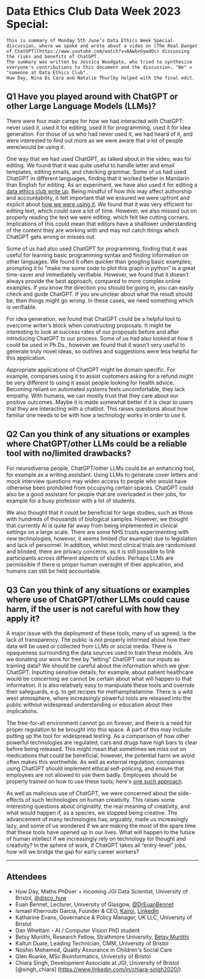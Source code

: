 # Data Ethics Club Data Week 2023 Special: 

```{admonition} What's this? 
This is summary of Monday 5th June’s Data Ethics Week Special discussion, where we spoke and wrote about a video on [The Real Danger of ChatGPT](https://www.youtube.com/watch?v=AAwbvGywdOc) discussing the risks and benefits of ChatGPT.
The summary was written by Jessica Woodgate, who tried to synthesise everyone's contributions to this document and the discussion. "We" = "someone at Data Ethics Club". 
Huw Day, Nina Di Cara and Natalie Thurlby helped with the final edit.
```

## Q1 Have you played around with ChatGPT or other Large Language Models (LLMs)?

There were four main camps for how we had interacted with ChatGPT: never used it, used it for editing, used it for programming, used it for idea generation. For those of us who had never used it, we had heard of it, and were interested to find out more as we were aware that a lot of people were/would be using it.

One way that we had used ChatGPT, as talked about in the video, was for editing. We found that it was quite useful to handle letter and email templates, editing emails, and checking grammar. Some of us had used ChatGPT in different languages, finding that it worked better in Mandarin than English for editing. As an experiment, we have also used it for editing a [data ethics club write up](https://dataethicsclub.com/write_ups/2022/14-12-22_writeup.html). Being mindful of how this may affect authorship and accountability, it felt important that we ensured we were upfront and explicit about [how we were using it](https://dataethicsclub.com/write_ups/2022/ChatGPTStoleMyJob.html). We found that it was very efficient for editing text, which could save a lot of time. However, we also missed out on properly reading the text we were editing, which felt like cutting corners. Implications of this could mean that editors have a shallower understanding of the content they are working with and may not catch things which ChatGPT gets wrong or misses out.

Some of us had also used ChatGPT for programming, finding that it was useful for learning basic programming syntax and finding information on other languages. We found it often quicker than googling basic examples; prompting it to “make me some code to plot this graph in python” is a great time-saver and immediately verifiable. However, we found that it doesn’t always provide the best approach, compared to more complex online examples. If you know the direction you should be going in, you can easily check and guide ChatGPT. If you are unclear about what the result should be, then things might go wrong. In these cases, we need something which is verifiable.

For idea generation, we found that ChatGPT could be a helpful tool to overcome writer’s block when constructing proposals. It might be interesting to look at success rates of our proposals before and after introducing ChatGPT to our process. Some of us had also looked at how it could be used in Ph.Ds., however we found that it wasn’t very useful to generate truly novel ideas, so outlines and suggestions were less helpful for this application.

Appropriate applications of ChatGPT might be domain specific. For example, companies using it to assist customers asking for a refund might be very different to using it assist people looking for health advice. Becoming reliant on automated systems feels uncomfortable, they lack empathy. With humans, we can mostly trust that they care about our positive outcomes. Maybe it is made somewhat better if it is clear to users that they are interacting with a chatbot. This raises questions about how familiar one needs to be with how a technology works in order to use it.

## Q2 Can you think of any situations or examples where ChatGPT/other LLMs could be a reliable tool with no/limited drawbacks?

For neurodiverse people, ChatGPT/other LLMs could be an enhancing tool, for example as a writing assistant. Using LLMs to generate cover letters and mock interview questions may widen access to people who would have otherwise been prohibited from occupying certain spaces. ChatGPT could also be a good assistant for people that are overloaded in their jobs, for example for a busy professor with a lot of students.

We also thought that it could be beneficial for large studies, such as those with hundreds of thousands of biological samples. However, we thought that currently AI is quite far away from being implemented in clinical settings on a large scale. There are some NHS trusts experimenting with new technologies, however, it seems limited (for example) due to legislation and lack of personnel. In addition, whilst most clinical trials are randomised and blinded, there are privacy concerns, as it is still possible to link participants across different aspects of studies.  Perhaps LLMs are permissible if there is proper human oversight of their application, and humans can still be held accountable.

## Q3 Can you think of any situations or examples where use of ChatGPT/other LLMs could cause harm, if the user is not careful with how they apply it?

A major issue with the deployment of these tools, many of us agreed, is the lack of transparency. The public is not properly informed about how their data will be used or collected from LLMs or social media. There is opaqueness surrounding the data sources used to train these models. Are we donating our work for free by “letting” ChatGPT use our inputs as training data? We should be careful about the information which we give ChatGPT. Inputting sensitive details, for example, about patient healthcare would be concerning we cannot be certain about what will happen to that information. It is also relatively easy to manipulate these tools and override their safeguards, e.g. to get recipes for methamphetamine. There is a wild west atmosphere, where increasingly powerful tools are released into the public without widespread understanding or education about their implications.

The free-for-all environment cannot go on forever, and there is a need for proper regulation to be brought into this space. A part of this may include putting up the tool for widespread testing. As a comparison of how other powerful technologies are regulated, cars and drugs have high bars to clear before being released. This might mean that sometimes we miss out on medications that could be beneficial, however, the potential harm we avoid often makes this worthwhile. As well as external regulation, companies using ChatGPT should implement ethical self-policing, and ensure that employees are not allowed to use them badly. Employees should be properly trained on how to use these tools; here's [one such approach](https://github.com/KairoiAI/Resources/blob/main/Template-ChatGPT-policy.md).

As well as malicious use of ChatGPT, we were concerned about the side-effects of such technologies on human creativity. This raises some interesting questions about originality, the real meaning of creativity, and what would happen if, as a species, we stopped being creative. The advancement of many technologies has, arguably, made us increasingly lazy, and some of us wondered if we are making the most of the spare time that these tools have opened up in our lives. What will happen to the future of human intellect if we increasingly rely on technology for thought and creativity? In the sphere of work, if ChatGPT takes all “entry-level” jobs, how will we bridge the gap for early career workers?

--- 

## Attendees
- Huw Day, Maths PhDoer + incoming JGI Data Scientist, University of Bristol, [@disco_huw](https://twitter.com/disco_huw)
- Euan Bennet, Lecturer, University of Glasgow, [@DrEuanBennet](https://twitter.com/DrEuanBennet)
- Ismael Kherroubi Garcia, Founder & CEO, [Kairoi](https://kairoi.uk), [LinkedIn](https://linkedin.com/in/ismaelkherroubi)
- Katharine Evans, Governance & Policy Manager, UK LLC, University of Bristol
- Dan Whettam - AI / Computer Vision PhD student
- Betsy Muriithi, Research Fellow, Strathmore University, [Betsy Muriithi](https://ke.linkedin.com/in/bnmuriithi)
- Kaltun Duale, Leading Technician, CMM, University of Bristol
- Noshin Mohamed, Quality Assurance in Children's Social Care
- Glen Roarke, MSc Bioinformatics, University of Bristol
- Chiara Singh, Development Associate at JGI, University of Bristol [@singh_chiara] (https://www.linkedin.com/in/chiara-singh2020/)
